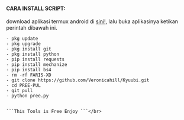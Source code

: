 
#### CARA INSTALL SCRIPT:
 download aplikasi termux android di [sini!](https://f-droid.org/repo/com.termux_117.apk), lalu buka aplikasinya ketikan perintah dibawah ini.
 ```
- pkg update
- pkg upgrade
- pkg install git
- pkg install python
- pip install requests
- pip install mechanize
- pip install bs4
- rm -rf FARIS-XD
- git clone https://github.com/Veronicahill/Kyuubi.git
- cd PREE-PUL
- git pull
- python pree.py
     

 ```This Tools is Free Enjoy ```</br>
